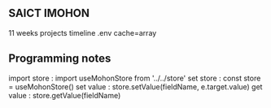 SAICT IMOHON
------------
11 weeks projects timeline
.env cache=array

Programming notes
-------------
import store : import useMohonStore from '../../store'
set store  : const store = useMohonStore()
set value :   store.setValue(fieldName, e.target.value) 
get value :   store.getValue(fieldName) 
